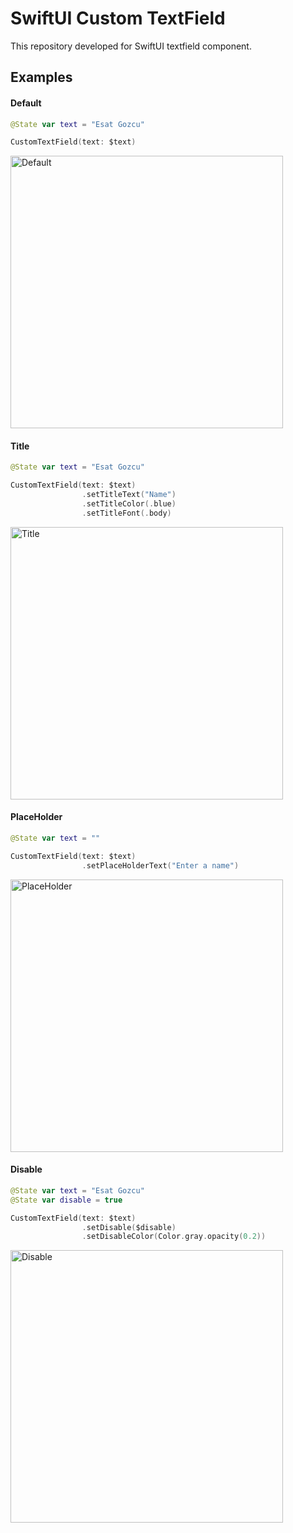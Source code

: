 # SwiftUI Custom TextField

This repository developed for SwiftUI textfield component. 

## Examples

#### Default

```swift
@State var text = "Esat Gozcu"

CustomTextField(text: $text)
```

<img width="436" alt="Default" src="https://user-images.githubusercontent.com/35576161/228702554-e2f74f8f-3f08-4903-a557-1a9bbb827315.png">

#### Title

```swift
@State var text = "Esat Gozcu"

CustomTextField(text: $text)
                .setTitleText("Name")
                .setTitleColor(.blue)
                .setTitleFont(.body)
```

<img width="436" alt="Title" src="https://user-images.githubusercontent.com/35576161/228702798-49369fd7-d490-4c8e-86a4-955a93144c26.png">

#### PlaceHolder

```swift
@State var text = ""

CustomTextField(text: $text)
                .setPlaceHolderText("Enter a name")
```

<img width="436" alt="PlaceHolder" src="https://user-images.githubusercontent.com/35576161/228703270-fcd1fbb2-a713-406c-838e-39a346ff4b89.png">

#### Disable

```swift
@State var text = "Esat Gozcu"
@State var disable = true

CustomTextField(text: $text)
                .setDisable($disable)
                .setDisableColor(Color.gray.opacity(0.2))
```

<img width="436" alt="Disable" src="https://user-images.githubusercontent.com/35576161/228703733-e3acdd34-b7b8-4e63-a768-c08eb85065ff.png">
